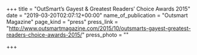 +++
title = "OutSmart’s Gayest & Greatest Readers’ Choice Awards 2015"
date = "2019-03-20T02:07:12+00:00"
name_of_publication = "Outsmart Magazine"
page_kind = "press"
press_link = "http://www.outsmartmagazine.com/2015/10/outsmarts-gayest-greatest-readers-choice-awards-2015/"
press_photo = ""

+++
